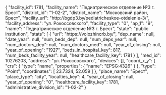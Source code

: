 {
    "facility_id": 1781,
    "facility_name": "Педиатрическое отделение №3 г. Брест",
    "district_id": "1-02-2",
    "district_name": "Московский район, Брест",
    "facility_url": "http:\/\/bgdp3.by\/pediatricheskoe-otdelenie-3\/",
    "facility_address": "ул. Рокоссовского",
    "facility_type": "0",
    "ap_1": "9",
    "name": "Педиатрическое отделение №3 г. Брест",
    "state": "public institution",
    "stats": [
        {
            "url": "https:\/\/volozhincrb.by\/",
            "dep_name": null,
            "date_year": null,
            "num_beds_dep": null,
            "num_deps_year": null,
            "num_doctors_dep": null,
            "num_doctors_med": null,
            "year_of_closing": null,
            "year_of_opening": "1927",
            "beds_in_hospital_key": 817,
            "num_beds_facility_year": null,
            "healthcare_facility_key": 1781
        }
    ],
    "med_id": 10276203,
    "address": "ул. Рокоссовского",
    "devices": [],
    "coord_x_y": {
        "crs": {
            "type": "name",
            "properties": {
                "name": "EPSG:4326"
            }
        },
        "type": "Point",
        "coordinates": [
            23.7324,
            52.059
        ]
    },
    "place_name": "Брест",
    "place_type": "city",
    "localties_key": 4,
    "year_of_closing": null,
    "year_of_opening": "0",
    "healthcare_facility_key": 1781,
    "administrative_division_id": "1-02-2"
}